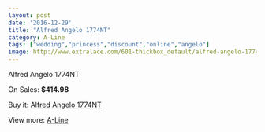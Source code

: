 ```yaml
---
layout: post
date: '2016-12-29'
title: "Alfred Angelo 1774NT"
category: A-Line
tags: ["wedding","princess","discount","online","angelo"]
image: http://www.extralace.com/601-thickbox_default/alfred-angelo-1774nt.jpg
---
```

Alfred Angelo 1774NT

On Sales: **$414.98**
<a href="https://www.extralace.com/a-line/287-alfred-angelo-1774nt.html"><amp-img layout="responsive" width="600" height="600" src="//www.extralace.com/601-thickbox_default/alfred-angelo-1774nt.jpg" alt="Alfred Angelo 1774NT 0" /></a>

Buy it: [Alfred Angelo 1774NT](https://www.extralace.com/a-line/287-alfred-angelo-1774nt.html "Alfred Angelo 1774NT")

View more: [A-Line](https://www.extralace.com/2-a-line "A-Line")